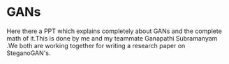 # GANs
Here there a PPT which explains completely about GANs and the complete math of it.This is done by me and my teammate Ganapathi Subramanyam .We both are working together for writing a research paper on SteganoGAN's.

